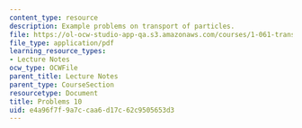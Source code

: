 ```yaml
---
content_type: resource
description: Example problems on transport of particles.
file: https://ol-ocw-studio-app-qa.s3.amazonaws.com/courses/1-061-transport-processes-in-the-environment-fall-2008/e4a96f7f9a7ccaa6d17c62c9505653d3_problems10.pdf
file_type: application/pdf
learning_resource_types:
- Lecture Notes
ocw_type: OCWFile
parent_title: Lecture Notes
parent_type: CourseSection
resourcetype: Document
title: Problems 10
uid: e4a96f7f-9a7c-caa6-d17c-62c9505653d3
---
```

